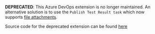 **DEPRECATED**: This Azure DevOps extension is no longer maintained. An alternative solution is to use the `Publish Test
Result task` which now supports [file attachments](https://devblogs.microsoft.com/devops/junit-attachments-support-for-publish-test-results/).


Source code for the deprecated extension can be found [here](https://github.com/Genetec/azure-devops-extension-publishtestresultscreenshot)
